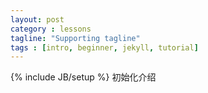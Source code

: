 ```yaml
---
layout: post
category : lessons
tagline: "Supporting tagline"
tags : [intro, beginner, jekyll, tutorial]
---
```

{% include JB/setup %}
初始化介绍
